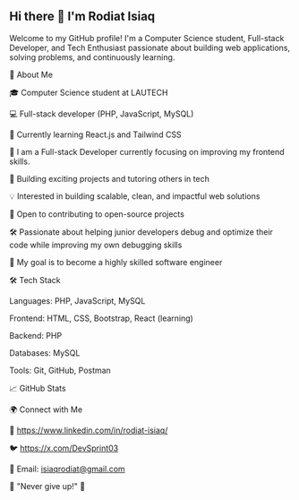 ## Hi there 👋  I'm Rodiat Isiaq

Welcome to my GitHub profile! I'm a Computer Science student, Full-stack Developer, and Tech Enthusiast passionate about building web applications, solving problems, and continuously learning.

🚀 About Me

🎓 Computer Science student at LAUTECH

💻 Full-stack developer (PHP, JavaScript, MySQL)

🌱 Currently learning React.js and Tailwind CSS

🎯 I am a Full-stack Developer currently focusing on improving my frontend skills.

🔭 Building exciting projects and tutoring others in tech

💡 Interested in building scalable, clean, and impactful web solutions

🤝 Open to contributing to open-source projects

🛠 Passionate about helping junior developers debug and optimize their code while improving my own debugging skills

🎯 My goal is to become a highly skilled software engineer

🛠 Tech Stack

Languages: PHP, JavaScript, MySQL

Frontend: HTML, CSS, Bootstrap, React (learning)

Backend: PHP

Databases: MySQL

Tools: Git, GitHub, Postman

📈 GitHub Stats



🌍 Connect with Me

💼 https://www.linkedin.com/in/rodiat-isiaq/

🐦 https://x.com/DevSprint03

📩 Email: isiaqrodiat@gmail.com

🔹 "Never give up!" 💪
